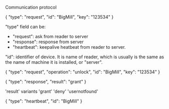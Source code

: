 Communication protocol


{
    "type": "request",
    "id": "BigMill",
    "key": "123534"
}

"type" field can be: 
 - "request": ask from reader to server
 - "response": response from server
 - "heartbeat": keepalive heatbeat from reader to server.
 
"id": identifier of device. It is name of reader, which is usually is the same as the name of machine it is installed, or "server".


{
    "type": "request",
    "operation": "unlock",
    "id": "BigMill",
    "key": "123534"
}

{
    "type": "response",
    "result": "grant"
}

'result' variants
    'grant'
    'deny'
    'usernotfound'

    
{
    "type": "heartbeat",
    "id": "BigMill"
}
